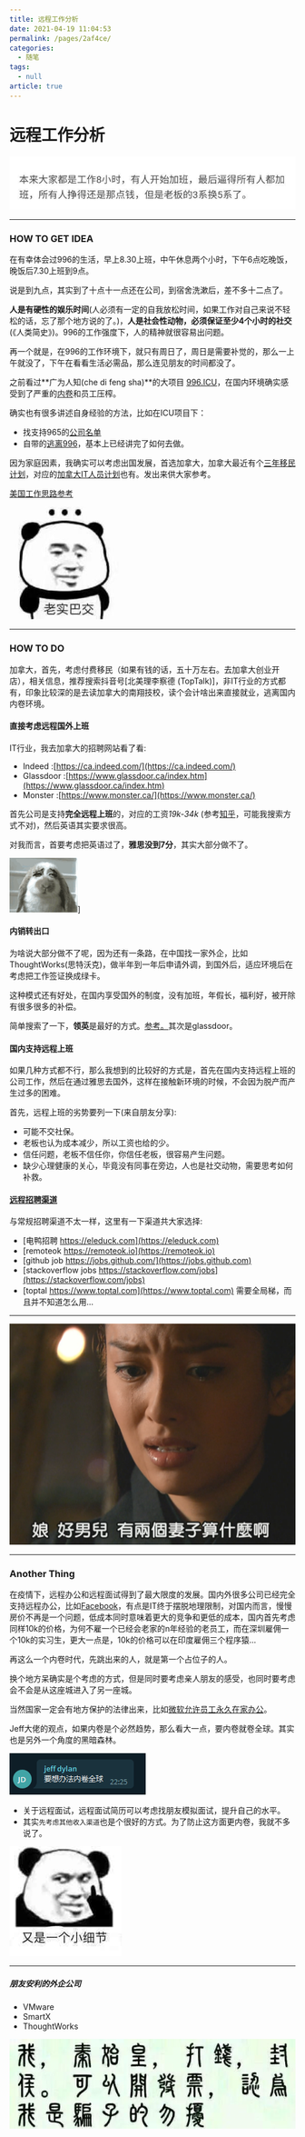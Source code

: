 ```yaml
---
title: 远程工作分析
date: 2021-04-19 11:04:53
permalink: /pages/2af4ce/
categories: 
  - 随笔
tags: 
  - null
article: true
---
```

# 远程工作分析

![](../images/7485616-c17bf17680d3b2f2.jpg)

---

### HOW TO GET IDEA

在有幸体会过996的生活，早上8.30上班，中午休息两个小时，下午6点吃晚饭，晚饭后7.30上班到9点。

说是到九点，其实到了十点十一点还在公司，到宿舍洗漱后，差不多十二点了。

**人是有硬性的娱乐时间**(人必须有一定的自我放松时间，如果工作对自己来说不轻松的话，忘了那个地方说的了。)，**人是社会性动物，必须保证至少4个小时的社交**(《人类简史》)。996的工作强度下，人的精神就很容易出问题。

再一个就是，在996的工作环境下，就只有周日了，周日是需要补觉的，那么一上午就没了，下午在看看生活必需品，那么连见朋友的时间都没了。

之前看过**广为人知(che di feng sha)**的大项目 [996.ICU](https://github.com/996icu/996.ICU/blob/master/README_CN.md)，在国内环境确实感受到了严重的[内卷](https://www.zhihu.com/question/390115434/answer/1340801752)和员工压榨。

确实也有很多讲述自身经验的方法，比如在ICU项目下：
* 找支持965的[公司名单](https://feathub.com/formulahendry/955.WLB)
* 自带的[逃离996](https://github.com/623637646/996.Leave)，基本上已经讲完了如何去做。

因为家庭因素，我确实可以考虑出国发展，首选加拿大，加拿大最近有个[三年移民计划](https://www.zhihu.com/question/428235553/answer/1557097346)，对应的[加拿大IT人员计划](https://github.com/623637646/996.Leave/blob/master/country/Canada.md)也有。发出来供大家参考。

[美国工作思路参考](https://superphp.org/2018/90.html)

![](../images/7485616-f89dd1e4abf6120c.jpg)

---

### HOW TO DO

加拿大，首先，考虑付费移民（如果有钱的话，五十万左右。去加拿大创业开店），相关信息，推荐搜索抖音号[北美理李察德 (TopTalk)]，非IT行业的方式都有，印象比较深的是去读加拿大的南翔技校，读个会计啥出来直接就业，逃离国内内卷环境。


#### 直接考虑远程国外上班

IT行业，我去加拿大的招聘网站看了看:

* Indeed :[https://ca.indeed.com/](https://ca.indeed.com/)
* Glassdoor :[https://www.glassdoor.ca/index.htm](https://www.glassdoor.ca/index.htm)
* Monster :[https://www.monster.ca/](https://www.monster.ca/)

首先公司是支持**完全远程上班**的，对应的工资*19k-34k* (参考[知乎](https://www.zhihu.com/question/356906302/answer/902897069)，可能我搜索方式不对)，然后英语其实要求很高。

对我而言，首要考虑把英语过了，**雅思没到7分**，其实大部分做不了。


![](../images/7485616-898e3ceaddccfb07.gif)]


#### 内销转出口

为啥说大部分做不了呢，因为还有一条路，在中国找一家外企，比如ThoughtWorks(思特沃克)，做半年到一年后申请外调，到国外后，适应环境后在考虑把工作签证换成绿卡。

这种模式还有好处，在国内享受国外的制度，没有加班，年假长，福利好，被开除有很多很多的补偿。

简单搜索了一下，**领英**是最好的方式。[参考。](https://www.zhihu.com/question/377904767)其次是glassdoor。

#### 国内支持远程上班

如果几种方式都不行，那么我想到的比较好的方式是，首先在国内支持远程上班的公司工作，然后在通过雅思去国外，这样在接触新环境的时候，不会因为脱产而产生过多的困难。

首先，远程上班的劣势要列一下(来自朋友分享):
* 可能不交社保。
* 老板也认为成本减少，所以工资也给的少。
* 信任问题，老板不信任你，你信任老板，很容易产生问题。
* 缺少心理健康的关心，毕竟没有同事在旁边，人也是社交动物，需要思考如何补救。

#### [远程招聘渠道](https://zhuanlan.zhihu.com/p/122563726)

与常规招聘渠道不太一样，这里有一下渠道共大家选择:

* [电鸭招聘 https://eleduck.com](https://eleduck.com)
* [remoteok https://remoteok.io](https://remoteok.io)
* [github job https://jobs.github.com/](https://jobs.github.com)
* [stackoverflow jobs https://stackoverflow.com/jobs](https://stackoverflow.com/jobs)
* [toptal https://www.toptal.com](https://www.toptal.com) 需要全局梯，而且并不知道怎么用...

---

![](../images/7485616-4f205e8c6b3214df.png)

--- 

### Another Thing

在疫情下，远程办公和远程面试得到了最大限度的发展。国内外很多公司已经完全支持远程办公，比如[Facebook](https://www.zhihu.com/question/396449588/answer/1439001398)，有点是IT终于摆脱地理限制，对国内而言，慢慢房价不再是一个问题，低成本同时意味着更大的竞争和更低的成本，国内首先考虑同样10k的价格，为何不雇一个已经会老家的n年经验的老员工，而在深圳雇佣一个10k的实习生，更大一点是，10k的价格可以在印度雇佣三个程序猿...

再这么一个内卷时代，先跳出来的人，就是第一个占位子的人。

换个地方呆确实是个考虑的方式，但是同时要考虑亲人朋友的感受，也同时要考虑会不会是从这座城进入了另一座城。

当然国家一定会有地方保护的法律出来，比如[微软允许员工永久在家办公](https://www.zhihu.com/question/424913552/answer/1516235306)。


Jeff大佬的观点，如果内卷是个必然趋势，那么看大一点，要内卷就卷全球。其实也是另外一个角度的黑暗森林。

![](../images/7485616-91b0748d14452d89.png)

* 关于远程面试，远程面试简历可以考虑找朋友模拟面试，提升自己的水平。
* 其实`先考虑其他收入渠道`也是个很好的方式。为了防止这方面更内卷，我就不多说了。

![](../images/7485616-c9919713bac3e962.jpg)


--- 

##### 朋友安利的外企公司

* VMware 
* SmartX
* ThoughtWorks

![](../images/7485616-c333f77bbf8b8a82.jpg)



